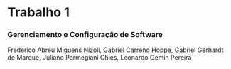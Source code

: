 # Trabalho 1
### Gerenciamento e Configuração de Software
Frederico Abreu Miguens Nizoli,
Gabriel Carreno Hoppe,
Gabriel Gerhardt de Marque,
Juliano Parmegiani Chies,
Leonardo Gemin Pereira